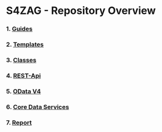 # S4ZAG - Repository Overview

### 1. [Guides](https://github.com/avorio-dev/S4ZAG/blob/main/Guide/README.md)

### 2. [Templates](https://github.com/avorio-dev/S4ZAG/blob/main/Template/README.md)

### 3. [Classes](https://github.com/avorio-dev/S4ZAG/blob/main/ZAG_CLASS/README.md)

### 4. [REST-Api](https://github.com/avorio-dev/S4ZAG/blob/main/ZAG_REST_API/README.md)

### 5. [OData V4](https://github.com/avorio-dev/S4ZAG/blob/main/ZAG_ODATAV4/README.md)

### 6. [Core Data Services](https://github.com/avorio-dev/S4ZAG/blob/main/ZAG_CDS/README.md)

### 7. [Report](https://github.com/avorio-dev/S4ZAG/blob/main/ZAG_REPORT/README.md)